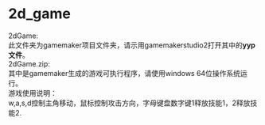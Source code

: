 # 2d_game
2dGame:  
此文件夹为gamemaker项目文件夹，请示用gamemakerstudio2打开其中的**yyp文件**。  
2dGame.zip:  
其中是gamemaker生成的游戏可执行程序，请使用windows 64位操作系统运行。  
游戏使用说明：  
w,a,s,d控制主角移动，鼠标控制攻击方向，字母键盘数字键1释放技能1，2释放技能2.  
